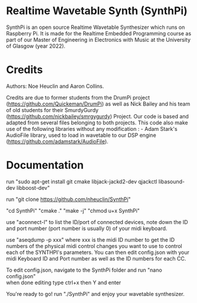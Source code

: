 # Realtime Wavetable Synth (SynthPi)
SynthPi is an open source Realtime Wavetable Synthesizer which runs on Raspberry Pi. It is made for the Realtime Embedded Programming course as part of our Master of Engineering in Electronics with Music at the University of Glasgow (year 2022). 

# Credits 
Authors: Noe Heuclin and Aaron Collins.

Credits are due to former students from the DrumPi project (https://github.com/Quickeman/DrumPi) as well as Nick Bailey and his team of old students for their SmurdyGurdy (https://github.com/nickbailey/smrgygurdy) Project. Our code is based and adapted from several files belonging to both projects. 
This code also make use of the following libraries without any modification :
    - Adam Stark's AudioFile library, used to load in wavetable to our DSP engine (https://github.com/adamstark/AudioFile).

# Documentation 

run "sudo apt-get install git cmake libjack-jackd2-dev qjackctl libasound-dev libboost-dev"

run "git clone https://github.com/nheuclin/SynthPi"

"cd SynthPi"
"cmake ."
"make -j"
"chmod u+x SynthPi"

use "aconnect-l" to list the ID/port of connected devices, note down the ID and port number (port number is usually 0) of your midi keyboard. 

use "aseqdump -p xxx" where xxx is the midi ID number to get the ID numbers of the physical midi control changes you want to use to control each of the SYNTHPI's parameters. You can then edit config.json with your midi Keyboard ID and Port number as well as the ID numbers for each CC.

To edit config.json, navigate to the SynthPi folder and run "nano config.json"  
when done editing type ctrl+x then Y and enter

You're ready to go! run "./SynthPi" and enjoy your wavetable synthesizer.

